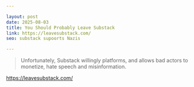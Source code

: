 ```yaml
---

layout: post
date: 2025-08-03
title: You Should Probably Leave Substack
link: https://leavesubstack.com/
seo: substack supoorts Nazis

---
```


> Unfortunately, Substack willingly platforms, and allows bad actors to monetize, hate speech and misinformation.


<https://leavesubstack.com/>
